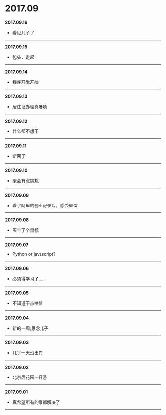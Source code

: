 # 2017.09

**2017.09.16**
*   看见儿子了
---

**2017.09.15**
*   包头，走起
---

**2017.09.14**
*   程序开发开始
---

**2017.09.13**
*	居住证办理真麻烦
---

**2017.09.12**
*	什么都不想干
---

**2017.09.11**
*	断网了
---

**2017.09.10**
*   聚会有点尴尬
---

**2017.09.09**
*   看了阿里的创业记录片，感受颇深
---

**2017.09.08**
*   买个了个鼠标
---

**2017.09.07**
*   Python or javascript?
---

**2017.09.06**
*   必须得学习了......
---

**2017.09.05**
*   不知道干点啥好
---

**2017.09.04**
*    新的一周;思念儿子
---

**2017.09.03**
*   几乎一天没出门
---

**2017.09.02**
*   北京后花园一日游
---

**2017.09.01**
*   真希望所有的事都解决了
---
